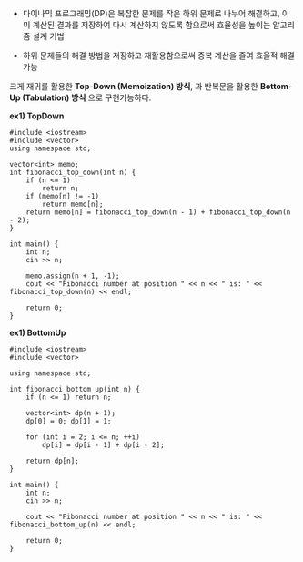 
- 다이나믹 프로그래밍(DP)은 복잡한 문제를 작은 하위 문제로 나누어 해결하고, 이미 계산된 결과를 저장하여 다시 계산하지 않도록 함으로써 효율성을 높이는 알고리즘 설계 기법

- 하위 문제들의 해결 방법을 저장하고 재활용함으로써 중복 계산을 줄여 효율적 해결가능

크게 재귀를 활용한 **Top-Down (Memoization) 방식**, 
과 반복문을 활용한 **Bottom-Up (Tabulation) 방식** 으로 구현가능하다.


**ex1) TopDown**
```
#include <iostream>
#include <vector>
using namespace std;

vector<int> memo;
int fibonacci_top_down(int n) {
    if (n <= 1)
        return n;
    if (memo[n] != -1)
        return memo[n];
    return memo[n] = fibonacci_top_down(n - 1) + fibonacci_top_down(n - 2);
}

int main() {
    int n;
    cin >> n;
   
    memo.assign(n + 1, -1);
    cout << "Fibonacci number at position " << n << " is: " << fibonacci_top_down(n) << endl;

    return 0;
}
```

**ex1) BottomUp**
```
#include <iostream>
#include <vector>

using namespace std;

int fibonacci_bottom_up(int n) { 
    if (n <= 1) return n;

    vector<int> dp(n + 1);
    dp[0] = 0; dp[1] = 1;

    for (int i = 2; i <= n; ++i)
        dp[i] = dp[i - 1] + dp[i - 2];

    return dp[n];
}

int main() {
    int n;
    cin >> n;

    cout << "Fibonacci number at position " << n << " is: " << fibonacci_bottom_up(n) << endl;

    return 0;
}
```